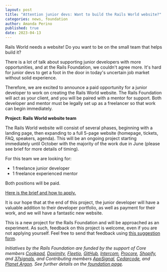 ```yaml
---
layout: post
title: "Attention junior devs: Want to build the Rails World website?"
categories: news, foundation
author: Amanda Perino
published: true
date: 2023-04-13
---
```


Rails World needs a website! Do you want to be on the small team that helps build it?

There is a lot of talk about supporting junior developers with more opportunities, and at the Rails Foundation, we couldn't agree more. It's hard for junior devs to get a foot in the door in today's uncertain job market without solid experience.

Therefore, we are excited to announce a paid opportunity for a junior developer to work on creating the Rails World website. The Rails Foundation will act as your client, and you will be paired with a mentor for support. Both developer and mentor must be legally set up as a freelancer so that work can begin immediately.

__Project: Rails World website team__

The Rails World website will consist of several phases, beginning with a landing page, then expanding to a full 5-page website (homepage, tickets, FAQ, speakers, agenda). This will be an ongoing project starting immediately until October with the majority of the work due in June (please see brief for more details of timing). 

For this team we are looking for:
- 1 freelance junior developer
- 1 freelance experienced mentor

Both positions will be paid.

<a href="https://public.3.basecamp.com/p/JB5JeiSEvjyR8DcRrS8XbV3L">Here is the brief and how to apply.</a>

It is our hope that at the end of this project, the junior developer will have a valuable addition to their developer portfolio, as well as payment for their work, and we will have a fantastic new website.

This is a new project for the Rails Foundation and will be approached as an experiment. As such, feedback on this project is welcome, even if you are not applying yourself. Feel free to send that feedback using <a href="https://app.todohelpers.com/forms/4758b5b0-d6f9-4f41-8041-992cc9b748fb">this suggestion form</a>.


*Initiatives by the Rails Foundation are funded by the support of Core members <a href="https://cookpad.com">Cookpad</a>, <a href="https://www.doximity.com">Doximity</a>, <a href="https://www.fleetio.com">Fleetio</a>, <a href="https://github.com">GitHub</a>, <a href="https://www.intercom.com">Intercom</a>, <a href="https://www.procore.com">Procore</a>, <a href="https://www.shopify.com">Shopify</a>, and <a href="https://37signals.com">37signals</a>, and Contributing members <a href="https://www.appsignal.com">AppSignal</a>, <a href="https://www.cedarcode.com">Cedarcode</a>, and <a href="https://www.planetargon.com">Planet Argon</a>. See further details on the <a href="/foundation">foundation page</a>.*
